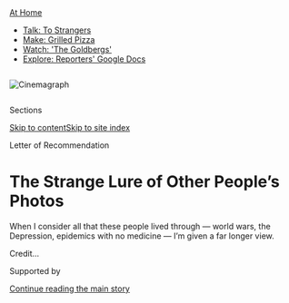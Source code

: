 <div id="app">

<div>

<div>

<div>

</div>

<div data-aria-hidden="false">

<div id="site-content" data-role="main">

<div>

<div class="css-1aor85t" style="opacity:0.000000001;z-index:-1;visibility:hidden">

<div class="css-1hqnpie">

<div class="css-epjblv">

<span class="css-z6pdnw">The Strange Lure of Other People’s
Photos</span>

</div>

<div class="css-k008qs">

<div class="css-1iwv8en">

<span class="css-18z7m18"></span>

<div>

<div>

</div>

</div>

</div>

<span class="css-1n6z4y">https://nyti.ms/3jQ9FY6</span>

<div class="css-1705lsu">

<div class="css-4xjgmj">

<div class="css-4skfbu" data-role="toolbar" data-aria-label="Social Media Share buttons, Save button, and Comments Panel with current comment count" data-testid="share-tools">

  - 
  - 
  - 
  - 
    
    <div class="css-6n7j50">
    
    </div>

  - 

</div>

</div>

</div>

</div>

</div>

</div>

<div id="NYT_TOP_BANNER_REGION" class="css-11qgg8s">

<div>

<div id="maps-athome-menu" class="section interactive-content interactive-size-medium css-1du2ztb">

<div class="css-17ih8de interactive-body">

<div class="at-home-nav__innerContainer">

<div class="at-home-nav__title">

[At
Home](https://www.nytimes.com/spotlight/at-home?action=click&pgtype=Article&state=default&region=TOP_BANNER&context=at_home_menu)

</div>

  - [Talk: To
    Strangers](https://www.nytimes.com/2020/08/03/well/family/the-benefits-of-talking-to-strangers.html?action=click&pgtype=Article&state=default&region=TOP_BANNER&context=at_home_menu)
  - [Make: Grilled
    Pizza](https://www.nytimes.com/2020/08/01/at-home/coronavirus-make-pizza-on-a-grill.html?action=click&pgtype=Article&state=default&region=TOP_BANNER&context=at_home_menu)
  - [Watch: 'The
    Goldbergs'](https://www.nytimes.com/2020/07/31/arts/television/goldbergs-abc-stream.html?action=click&pgtype=Article&state=default&region=TOP_BANNER&context=at_home_menu)
  - [Explore: Reporters' Google
    Docs](https://www.nytimes.com/interactive/2020/at-home/even-more-reporters-editors-diaries-lists-recommendations.html?action=click&pgtype=Article&state=default&region=TOP_BANNER&context=at_home_menu)

</div>

</div>

</div>

</div>

</div>

<div id="fullBleedHeaderContent">

<div class="css-n4ws9g">

<div class="sizeFull css-pvifa0">

<div class="css-14houu5" style="width:100%;overflow:hidden">

<div class="css-122y91a">

![Cinemagraph](https://static01.nyt.com/images/2020/02/08/magazine/02mag-vernacular-photos-image/02mag-vernacular-photos-image-mediumSquareAt3X.jpg)

</div>

</div>

</div>

</div>

<div class="css-3z92zw">

<div class="css-6cn7ki">

<div class="NYTAppHideMasthead css-1bcu9v6 e1suatyy0">

<div class="section css-1o1qe8k e1suatyy2">

<div class="css-cu5p7t er09x8g0">

<div class="css-6n7j50">

</div>

<span class="css-1dv1kvn">Sections</span>

[Skip to content](#site-content)[Skip to site index](#site-index)

</div>

<div class="css-10698na e1huz5gh0">

</div>

</div>

</div>

Letter of Recommendation

<div class="css-1sojcmr ehdk2mb0">

# The Strange Lure of Other People’s Photos

</div>

When I consider all that these people lived through — world wars, the
Depression, epidemics with no medicine — I’m given a far longer
view.

</div>

</div>

<div class="css-nwzfg5 e1gnum310">

<span class="css-1f9pvn2 magazine"></span><span class="css-ach9cc e1z0qqy90" itemprop="copyrightHolder"><span class="css-1ly73wi e1tej78p0">Credit...</span><span><span></span></span></span>

</div>

<div id="sponsor-wrapper" class="css-1hyfx7x">

<div id="sponsor-slug" class="css-19vbshk">

Supported by

</div>

[Continue reading the main
story](#after-sponsor)

<div id="sponsor" class="ad sponsor-wrapper" style="text-align:center;height:100%;display:block">

</div>

<div id="after-sponsor">

</div>

</div>

<div class="css-1fl1393 e1gnum311">

<div class="css-18e8msd">

<div class="css-vp77d3 epjyd6m0">

<div class="css-1baulvz">

By <span class="css-1baulvz last-byline" itemprop="name">Bill
Shapiro</span>

</div>

</div>

  - 
    
    <div class="css-1ea1lzw e16638kd2">
    
    July 30,
    2020
    
    </div>

  - 
    
    <div class="css-4xjgmj">
    
    <div class="css-d8bdto" data-role="toolbar" data-aria-label="Social Media Share buttons, Save button, and Comments Panel with current comment count" data-testid="share-tools">
    
      - 
      - 
      - 
      - 
        
        <div class="css-6n7j50">
        
        </div>
    
      - 
    
    </div>
    
    </div>

</div>

</div>

</div>

<div class="section meteredContent css-1r7ky0e" name="articleBody" itemprop="articleBody">

<div class="css-1fanzo5 StoryBodyCompanionColumn">

<div class="css-53u6y8">

My phone is so stuffed with photos that it takes me, no lie, 143
vigorous thumb flicks — past 41,407 pictures — to scroll back through
time to its very first snap, a ho-hum shot of music-festival fans under
a wide Texas sky. I’ve got plenty more elsewhere. Everyone does: on hard
drives, backed up in the cloud, hung on walls and perched on shelves,
scrambled in shoe boxes, sorted in old-school albums.

We’re all drowning in our own pictures — last year, we humans took an
estimated 1.3 *trillion* of them. I keep pictures that I never look at
(an acrobatic squirrel), others I look at immediately after I take them
but rarely if ever again (rooftop sunset), some I flip to often
(children, girlfriend).

And then there are the photos I reach for, with intention, a couple of
times a year, when I find myself needing to look at life with different
eyes.

</div>

</div>

<div class="css-79elbk" data-testid="photoviewer-wrapper">

<div class="css-z3e15g" data-testid="photoviewer-wrapper-hidden">

</div>

<div class="css-1a48zt4 ehw59r15" data-testid="photoviewer-children">

![<span class="css-ach9cc e1z0qqy90" itemprop="copyrightHolder"><span class="css-1ly73wi e1tej78p0">Credit...</span><span>Photograph
by Horacio
Salinas</span></span>](https://static01.nyt.com/images/2020/08/02/magazine/02mag-lor-1/02mag-lor-1-articleLarge.jpg?quality=75&auto=webp&disable=upscale)

</div>

</div>

<div class="css-1fanzo5 StoryBodyCompanionColumn">

<div class="css-53u6y8">

Photos like this one: an older couple smack in the center of the driest,
dustiest, emptiest parcel of land you’ve ever seen. It’s probably a
hundred years old, one corner bent, its surface slightly faded by time.
He sits, she stands, and both look ticked off. I do not know these
people.

</div>

</div>

<div class="css-79elbk" data-testid="photoviewer-wrapper">

<div class="css-z3e15g" data-testid="photoviewer-wrapper-hidden">

</div>

<div class="css-1a48zt4 ehw59r15" data-testid="photoviewer-children">

<div class="css-1xdhyk6 erfvjey0">

<span class="css-1ly73wi e1tej78p0">Image</span>

<div class="css-zjzyr8">

<div data-testid="lazyimage-container" style="height:290px">

</div>

</div>

</div>

<span class="css-ach9cc e1z0qqy90" itemprop="copyrightHolder"><span class="css-1ly73wi e1tej78p0">Credit...</span><span>Photograph
by Horacio Salinas</span></span>

</div>

</div>

<div class="css-1fanzo5 StoryBodyCompanionColumn">

<div class="css-53u6y8">

And this: A large family gathers at a long table in the kind of moment
people build beer ads around. It’s golden hour, and the sun filters
through the trees, the windows, the half-full pitchers. This might be
the 1930s, and yet you can practically hear the clinking, the laughing.

These pictures, taken by average people with average cameras, are among
the thousand or so that I’ve picked up at flea markets, junk shops,
garage sales and, once in a while, on eBay. I started noticing these
“found” photos (the fancy name is “vernacular photography”) maybe a
decade ago. *Noticing* turned to *looking* turned to *hunting*. Somehow,
I’ve accumulated enough photos of long-dead people that I have no
connection with to stuff a dozen slate gray 11-by-17-by-3.5 archival
boxes.

I’m particularly drawn to quietly composed pictures that hold the sense
of an unfinished story. Exhibit A: that older couple staring out from
that dusty landscape. Why is there a chair in a spot where it appears
nothing else exists for miles? I looked at the picture a few times
before I noticed that thin sticks sprout from the ground. Were they
homesteaders? Would a town grow here? A city? Someone posed them here,
so the moment or place held some importance. But what?

</div>

</div>

<div class="css-1fanzo5 StoryBodyCompanionColumn">

<div class="css-53u6y8">

Not every shot is so mysterious. I have photos from the 1920s of people
doing pretty much the same things we do today: drinking booze, kissing,
cross-dressing, picnicking by a pond, holding their children in the air
with a love so fierce you can feel it a hundred years later.

Of course, those children are gone now. As is everyone sitting around
that long table as the sun sets and the glasses clink. They lived,
worked, made their share of bad decisions, loved a bunch and surely
suffered some. But these “everyday” photos haunt me for the simple
reason that I have pictures just like them, where I am the full-eyed
father stretching my own children toward a brilliant blue sky. Images
like this hang all over my house, reminding me of moments when my heart
felt full to bursting. I love these pictures.

I also hate them. They remind me of time going by. They remind me of
what I had and what’s gone. These pictures warn me how fast and fragile
those moments are. There’s my son learning to ride a tricycle; as I
write this, he’s driving across the country with his girlfriend.
Probably speeding. Get out of the way, these pictures say; something new
is coming. They leave me wobbly, unsure whether to look forward or back.

Which is why at moments of uncertainty and confusion, I turn to my gray
boxes of found photos. When it looked as if Covid-19 would swallow New
York, I pulled a box off the shelf. “I need to categorize the new
finds,” I told my girlfriend. She arched her eyebrows. Even I didn’t
buy that line. Those hundred-year-old photos center me. They give me
something that my own photos don’t. When I look at the found photos and
consider all that these people lived through — world wars, the
Depression, epidemics with no medicine, loss and hardship I can hardly
grasp — I’m given a far longer view. They take me out of myself, make my
pangs of the heart feel less about me and more about all of us.

I get emotional when I look at them, but not in the same way as I do the
photos of my children. With my own photos, I hear the fast ticking of
the secondhand. The old pictures keep a more steady time: humanity’s
slow and sweeping waltz.

It’s not lost on me that the only reason I’m able to pluck these
beautiful images from some forlorn flea-market bin and meditate on the
lives that came before mine is that they were discarded. Did the younger
generation not recognize that child on the porch as their great-grandma?
Did they know but not care? And then this question arises: Will I be the
last person on Earth to ever see her face?

</div>

</div>

<div class="css-1fanzo5 StoryBodyCompanionColumn">

<div class="css-53u6y8">

The neuroscientist and author David Eagleman has written that we all die
three deaths: “The first is when the body ceases to function. The second
is when the body is consigned to the grave. The third is that moment,
sometime in the future, when your name is spoken for the last time.” I
would say there’s a fourth: the moment the last remaining picture of you
is seen for the final time. These found photographs not only remind me
of this delicate thing we run both toward and away from — time — but
they also hold something else. The humbling, steadying truth that, one
day, that’s all we’ll be: a
photo.

</div>

</div>

<div class="css-79elbk" data-testid="photoviewer-wrapper">

<div class="css-z3e15g" data-testid="photoviewer-wrapper-hidden">

</div>

<div class="css-1a48zt4 ehw59r15" data-testid="photoviewer-children">

<div class="css-1xdhyk6 erfvjey0">

<span class="css-1ly73wi e1tej78p0">Image</span>

<div class="css-zjzyr8">

<div data-testid="lazyimage-container" style="height:296.44444444444446px">

</div>

</div>

</div>

<span class="css-ach9cc e1z0qqy90" itemprop="copyrightHolder"><span class="css-1ly73wi e1tej78p0">Credit...</span><span>Photograph
by Horacio Salinas</span></span>

</div>

</div>

<div class="css-1fanzo5 StoryBodyCompanionColumn">

<div class="css-53u6y8">

-----

Bill Shapiro is a former editor in chief of Life magazine and a
co-author of “What We Keep.”

Photographs from the collection of Bill Shapiro

</div>

</div>

</div>

<div>

</div>

<div>

</div>

<div>

</div>

<div>

<div id="bottom-wrapper" class="css-1ede5it">

<div id="bottom-slug" class="css-l9onyx">

Advertisement

</div>

[Continue reading the main
story](#after-bottom)

<div id="bottom" class="ad bottom-wrapper" style="text-align:center;height:100%;display:block;min-height:90px">

</div>

<div id="after-bottom">

</div>

</div>

</div>

</div>

</div>

## Site Index

<div>

</div>

## Site Information Navigation

  - [© <span>2020</span> <span>The New York Times
    Company</span>](https://help.nytimes.com/hc/en-us/articles/115014792127-Copyright-notice)

<!-- end list -->

  - [NYTCo](https://www.nytco.com/)
  - [Contact
    Us](https://help.nytimes.com/hc/en-us/articles/115015385887-Contact-Us)
  - [Work with us](https://www.nytco.com/careers/)
  - [Advertise](https://nytmediakit.com/)
  - [T Brand Studio](http://www.tbrandstudio.com/)
  - [Your Ad
    Choices](https://www.nytimes.com/privacy/cookie-policy#how-do-i-manage-trackers)
  - [Privacy](https://www.nytimes.com/privacy)
  - [Terms of
    Service](https://help.nytimes.com/hc/en-us/articles/115014893428-Terms-of-service)
  - [Terms of
    Sale](https://help.nytimes.com/hc/en-us/articles/115014893968-Terms-of-sale)
  - [Site
    Map](https://spiderbites.nytimes.com)
  - [Help](https://help.nytimes.com/hc/en-us)
  - [Subscriptions](https://www.nytimes.com/subscription?campaignId=37WXW)

</div>

</div>

</div>

</div>
